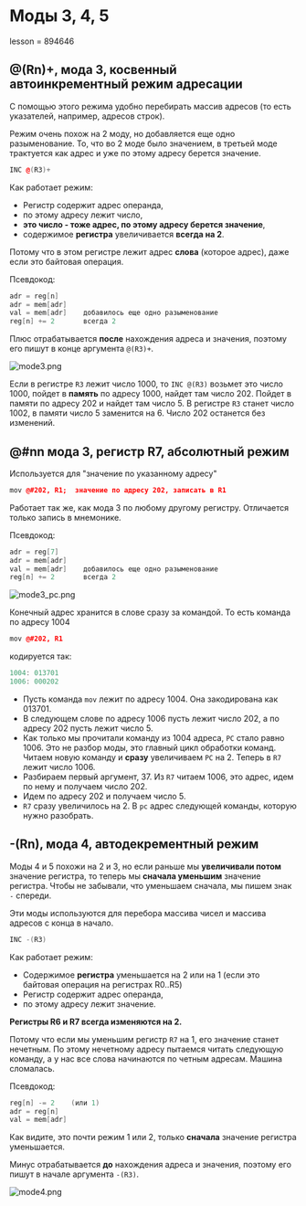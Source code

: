 # Моды 3, 4, 5

lesson = 894646

## @(Rn)+, мода 3, косвенный автоинкрементный режим адресации

С помощью этого режима удобно перебирать массив адресов (то есть указателей, например, адресов строк).

Режим очень похож на 2 моду, но добавляется еще одно разыменование. То, что во 2 моде было значением, в третьей моде трактуется как адрес и уже по этому адресу берется значение.

```cpp
INC @(R3)+
```
Как работает режим:

* Регистр содержит адрес операнда, 
* по этому адресу лежит число,
* **это число - тоже адрес, по этому адресу берется значение**,
* содержимое **регистра** увеличивается **всегда на 2**.

Потому что в этом регистре лежит адрес **слова** (которое адрес), даже если это байтовая операция.

Псевдокод:
```cpp
adr = reg[n]
adr = mem[adr]
val = mem[adr]    добавилось еще одно разыменование
reg[n] += 2       всегда 2
```

Плюс отрабатывается **после** нахождения адреса и значения, поэтому его пишут в конце аргумента `@(R3)+`.

![mode3.png](https://stepik.org/media/attachments/lesson/894646/mode3.png)

Если в регистре `R3` лежит число 1000, то `INC @(R3)` возьмет это число 1000, пойдет в **память** по адресу 1000, найдет там число 202. Пойдет в памяти по адресу 202 и найдет там число 5.
В регистре `R3` станет число 1002, в памяти число 5 заменится на 6. Число 202 останется без изменений.

## @#nn  мода 3, регистр R7, абсолютный режим

Используется для "значение по указанному адресу"

```cpp
mov @#202, R1;  значение по адресу 202, записать в R1
```
Работает так же, как мода 3 по любому другому регистру. Отличается только запись в мнемонике.

Псевдокод:
```cpp
adr = reg[7]
adr = mem[adr]
val = mem[adr]    добавилось еще одно разыменование
reg[n] += 2       всегда 2
```
![mode3_pc.png](https://stepik.org/media/attachments/lesson/894646/mode3_pc.png)

Конечный адрес хранится в слове сразу за командой. То есть команда по адресу 1004

```cpp
mov @#202, R1
```
кодируется так:
```cpp
1004: 013701
1006: 000202
```

* Пусть команда `mov` лежит по адресу 1004. Она закодирована как 013701.
* В следующем слове по адресу 1006 пусть лежит число 202, а по адресу 202 пусть лежит число 5.
* Как только мы прочитали команду из 1004 адреса, `PC` стало равно 1006. Это не разбор моды, это главный цикл обработки команд. Читаем новую команду и **сразу** увеличиваем `PC` на 2. Теперь в `R7` лежит число 1006.
* Разбираем первый аргумент, 37. Из `R7` читаем 1006, это адрес, идем по нему и получаем число 202. 
* Идем по адресу 202 и получаем число 5.
* `R7` сразу увеличилось на 2. В `pc` адрес следующей команды, которую нужно разобрать.

## -(Rn), мода 4, автодекрементный режим

Моды 4 и 5 похожи на 2 и 3, но если раньше мы **увеличивали потом** значение регистра, то теперь мы **сначала уменьшим** значение регистра. Чтобы не забывали, что уменьшаем сначала, мы пишем знак `-` спереди.

Эти моды используются для перебора массива чисел и массива адресов с конца в начало.

```cpp
INC -(R3)
```
Как работает режим:

* Содержимое **регистра** уменьшается на 2 или на 1 (если это байтовая операция на регистрах R0..R5)
* Регистр содержит адрес операнда, 
* по этому адресу лежит значение.

**Регистры R6 и R7 всегда изменяются на 2.**

Потому что если мы уменьшим регистр `R7` на 1, его значение станет нечетным. По этому нечетному адресу пытаемся читать следующую команду, а у нас все слова начинаются по четным адресам. Машина сломалась.

Псевдокод:
```cpp
reg[n] -= 2    (или 1)
adr = reg[n]
val = mem[adr]
```
Как видите, это почти режим 1 или 2, только **сначала** значение регистра уменьшается.

Минус отрабатывается **до** нахождения адреса и значения, поэтому его пишут в начале аргумента `-(R3)`.

![mode4.png](https://stepik.org/media/attachments/lesson/894646/mode4.png)
